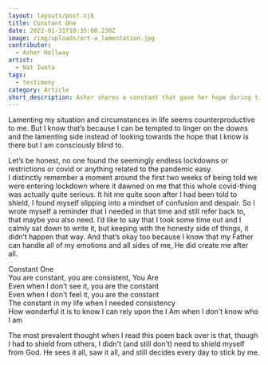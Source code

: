 ```yaml
---
layout: layouts/post.njk
title: Constant One
date: 2022-01-31T10:35:08.230Z
image: /img/uploads/art-a_lamentation.jpg
contributor:
  - Asher Hollway
artist:
  - Nat Iwata
tags:
  - testimony
category: Article
short_description: Asher shares a constant that gave her hope during times of lament.
---
```

Lamenting my situation and circumstances in life seems counterproductive to me. But I know that’s because I can be tempted to linger on the downs and the lamenting side instead of looking towards the hope that I know is there but I am consciously blind to.

Let’s be honest, no one found the seemingly endless lockdowns or restrictions or covid or anything related to the pandemic easy. \
I distinctly remember a moment around the first two weeks of being told we were entering lockdown where it dawned on me that this whole covid-thing was actually quite serious. It hit me quite soon after I had been told to shield, I found myself slipping into a mindset of confusion and despair. So I wrote myself a reminder that I needed in that time and still refer back to, that maybe you also need. I’d like to say that I took some time out and I calmly sat down to write it, but keeping with the honesty side of things, it didn’t happen that way. And that’s okay too because I know that my Father can handle all of my emotions and all sides of me, He did create me after all. 

Constant One\
You are constant, you are consistent, You Are \
Even when I don't see it, you are the constant \
Even when I don't feel it, you are the constant \
The constant in my life when I needed consistency \
How wonderful it is to know I can rely upon the I Am when I don't know who I am

The most prevalent thought when I read this poem back over is that, though I had to shield from others, I didn't (and still don’t) need to shield myself from God. He sees it all, saw it all, and still decides every day to stick by me.